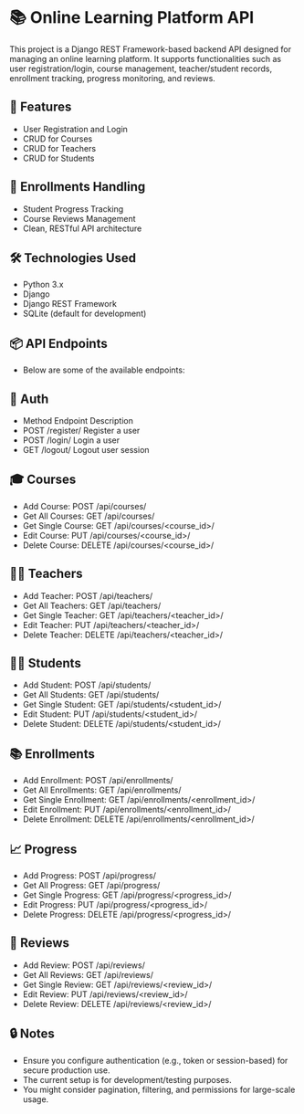 # 📚 Online Learning Platform API
This project is a Django REST Framework-based backend API designed for managing an online learning platform. It supports functionalities such as user registration/login, course management, teacher/student records, enrollment tracking, progress monitoring, and reviews.

## 🚀 Features
- User Registration and Login
- CRUD for Courses
- CRUD for Teachers
- CRUD for Students

## 📝 Enrollments Handling
- Student Progress Tracking
- Course Reviews Management
- Clean, RESTful API architecture

## 🛠️ Technologies Used
- Python 3.x
- Django
- Django REST Framework
- SQLite (default for development)

## 📦 API Endpoints
- Below are some of the available endpoints:

## 🔐 Auth
- Method	Endpoint	Description
- POST	/register/	Register a user
- POST	/login/	Login a user
- GET	/logout/	Logout user session

## 🎓 Courses
- Add Course:
POST /api/courses/
- Get All Courses:
GET /api/courses/
- Get Single Course:
GET /api/courses/<course_id>/
- Edit Course:
PUT /api/courses/<course_id>/
- Delete Course:
DELETE /api/courses/<course_id>/

## 👨‍🏫 Teachers
- Add Teacher:
POST /api/teachers/
- Get All Teachers:
GET /api/teachers/
- Get Single Teacher:
GET /api/teachers/<teacher_id>/
- Edit Teacher:
PUT /api/teachers/<teacher_id>/
- Delete Teacher:
DELETE /api/teachers/<teacher_id>/

## 🧑‍🎓 Students
- Add Student:
POST /api/students/
- Get All Students:
GET /api/students/
- Get Single Student:
GET /api/students/<student_id>/
- Edit Student:
PUT /api/students/<student_id>/
- Delete Student:
DELETE /api/students/<student_id>/

## 📚 Enrollments
- Add Enrollment:
POST /api/enrollments/
- Get All Enrollments:
GET /api/enrollments/
- Get Single Enrollment:
GET /api/enrollments/<enrollment_id>/
- Edit Enrollment:
PUT /api/enrollments/<enrollment_id>/
- Delete Enrollment:
DELETE /api/enrollments/<enrollment_id>/

## 📈 Progress
- Add Progress:
POST /api/progress/
- Get All Progress:
GET /api/progress/
- Get Single Progress:
GET /api/progress/<progress_id>/
- Edit Progress:
PUT /api/progress/<progress_id>/
- Delete Progress:
DELETE /api/progress/<progress_id>/

## 📝 Reviews
- Add Review:
POST /api/reviews/
- Get All Reviews:
GET /api/reviews/
- Get Single Review:
GET /api/reviews/<review_id>/
- Edit Review:
PUT /api/reviews/<review_id>/
- Delete Review:
DELETE /api/reviews/<review_id>/

## 🔒 Notes
- Ensure you configure authentication (e.g., token or session-based) for secure production use.
- The current setup is for development/testing purposes.
- You might consider pagination, filtering, and permissions for large-scale usage.
